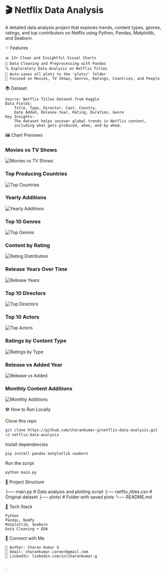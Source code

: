 
# 🎬 Netflix Data Analysis

A detailed data analysis project that explores trends, content types, genres, ratings, and top contributors on Netflix using Python, Pandas, Matplotlib, and Seaborn.

✨ Features

    📊 13+ Clean and Insightful Visual Charts
    🧹 Data Cleaning and Preprocessing with Pandas
    🔍 Exploratory Data Analysis on Netflix Titles
    📁 Auto-saves all plots to the 'plots/' folder
    🎯 Focused on Movies, TV Shows, Genres, Ratings, Countries, and People

📚 Dataset

    Source: Netflix Titles Dataset from Kaggle
    Data Fields:
        Title, Type, Director, Cast, Country,
        Date Added, Release Year, Rating, Duration, Genre
    Key Insights:
        The dataset helps uncover global trends in Netflix content,
        including what gets produced, when, and by whom.

🖼️ Chart Previews

### Movies vs TV Shows  
![Movies vs TV Shows](plots/Movies_vs_TV_Shows.png)

### Top Producing Countries  
![Top Countries](plots/Top_10_Producing_Countries.png)

### Yearly Additions  
![Yearly Additions](plots/Titles_Added_Over_Years.png)

### Top 10 Genres  
![Top Genres](plots/Top_10_Genres.png)

### Content by Rating  
![Rating Distribution](plots/Content_by_Rating.png)

### Release Years Over Time  
![Release Years](plots/Release_Years_Over_Time.png)

### Top 10 Directors  
![Top Directors](plots/Top_10_Directors.png)

### Top 10 Actors  
![Top Actors](plots/Top_10_Actors.png)

### Ratings by Content Type  
![Ratings by Type](plots/Ratings_by_Content_Type.png)

### Release vs Added Year  
![Release vs Added](plots/Release_vs_Added_Year.png)

### Monthly Content Additions  
![Monthly Additions](plots/Monthly_Content_Additions.png)

🛠️ How to Run Locally

Clone this repo

```bash
git clone https://github.com/charankumar-g/netflix-data-analysis.git
cd netflix-data-analysis
````

Install dependencies

```bash
pip install pandas matplotlib seaborn
```

Run the script

```bash
python main.py
```

📂 Project Structure

├── main.py                   # Data analysis and plotting script
├── netflix\_titles.csv       # Original dataset
├── plots/                   # Folder with saved plots
└── README.md

🚀 Tech Stack

```
Python
Pandas, NumPy
Matplotlib, Seaborn
Data Cleaning + EDA
```

🔗 Connect with Me

```
🌚 Author: Charan Kumar G  
📩 Email: charankumar.career@gmail.com  
🔗 LinkedIn: linkedin.com/in/charankumar-g
```

```

-
```
